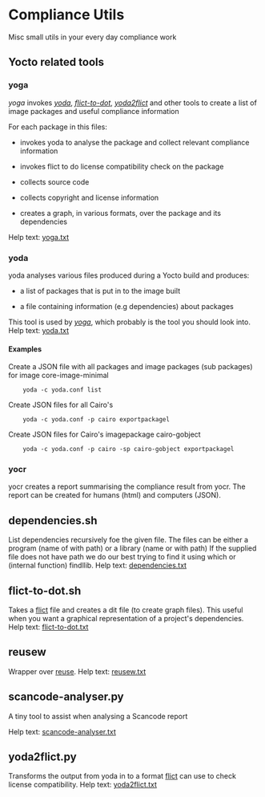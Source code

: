 # Compliance Utils

Misc small utils in your every day compliance work

## Yocto related tools

<a name="yoga"></a>
### yoga

*yoga* invokes [_yoda_](#yoda), [_flict-to-dot_](#flict-to-dot), [_yoda2flict_](#yoda2flict) and other tools to create a list of image
 packages and useful compliance information

For each package in this files:

* invokes yoda to analyse the package and collect relevant compliance information 

* invokes flict to do license compatibility check on the package

* collects source code

* collects copyright and license information

* creates a graph, in various formats, over the package and its dependencies

Help text: [yoga.txt](doc/generated/yoga.txt)

<a name="yoda"></a>
### yoda

yoda analyses various files produced during a Yocto build and produces:

* a list of packages that is put in to the image built

* a file containing information (e.g dependencies) about packages 

This tool is used by [_yoga_](#yoga), which probably is the tool you should
look into. Help text: [yoda.txt](doc/generated/yoda.txt)

#### Examples

Create a JSON file with all packages and image packages (sub packages) for image core-image-minimal
```
    yoda -c yoda.conf list
```

Create JSON files for all Cairo's 
```
    yoda -c yoda.conf -p cairo exportpackagel
```

Create JSON files for Cairo's imagepackage cairo-gobject
```
    yoda -c yoda.conf -p cairo -sp cairo-gobject exportpackagel
```

<a name="yocr"></a>
### yocr

yocr creates a report summarising the compliance result from yocr. The
report can be created for humans (html) and computers (JSON).

<a name="dependencies"></a>
## dependencies.sh

List dependencies recursively foe the given file. The files can be
either a program (name of with path) or a library (name or with path)
If the supplied file does not have path we do our best trying to find
it using which or (internal function) findllib. Help text: [dependencies.txt](doc/generated/dependencies.txt)

<a name="flict-to-dot"></a>
## flict-to-dot.sh

Takes a [flict](https://github.com/vinland-technology/flict) file and creates
a dit file (to create graph files). This useful when you want a
graphical representation of a project's dependencies. Help text: [flict-to-dot.txt](doc/generated/flict-to-dot.txt)

## reusew

Wrapper over [reuse](https://reuse.software/). Help text: [reusew.txt](doc/generated/reusew.txt)

<a name="scancode-analyser.py"></a>
## scancode-analyser.py

A tiny tool to assist when analysing a Scancode report

Help text: [scancode-analyser.txt](doc/generated/scancode-analyser.txt)

<a name="yoda2flict"></a>
## yoda2flict.py

Transforms the output from yoda in to a format
[flict](https://github.com/vinland-technology/flict) can use to check license
compatibility. Help text: [yoda2flict.txt](doc/generated/yoda2flict.txt)

